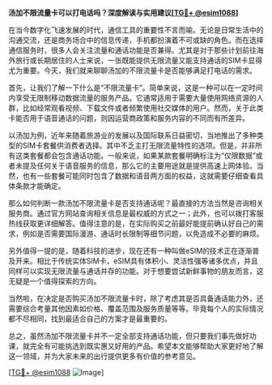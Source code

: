 **汤加不限流量卡可以打电话吗？深度解读与实用建议[[TG💪+ @esim1088](https://t.me/s/esim1088)]**

在当今数字化飞速发展的时代，通信工具的重要性不言而喻。无论是日常生活中的沟通交流，还是商务场合中的信息传递，手机都扮演着不可或缺的角色。而在选择通信服务时，很多人会关注流量和通话功能是否兼得。尤其是对于那些计划前往海外旅行或长期居住的人士来说，一张既能提供无限流量又能支持通话的SIM卡显得尤为重要。今天，我们就来聊聊汤加的不限流量卡是否能够满足打电话的需求。

首先，让我们了解一下什么是“不限流量卡”。简单来说，这是一种可以在一定时间内享受无限制移动数据流量的服务产品。它通常适用于需要大量使用网络资源的人群，比如经常观看视频、下载文件或者频繁使用社交媒体的用户。然而，关于此类卡能否用于语音通话的问题，则因运营商政策和服务内容的不同而有所差异。

以汤加为例，近年来随着旅游业的发展以及国际联系日益密切，当地推出了多种类型的SIM卡套餐供消费者选择。其中不乏主打无限流量特性的选项。但是，并非所有这类套餐都会包含通话功能。一般来说，如果某款套餐明确标注为“仅限数据”或者未提及任何关于语音服务的信息，那么它的主要用途就是提供高速上网体验。当然，也有一些套餐可能同时包含了数据和语音两方面的权益，这就需要仔细查看具体条款才能确定。

那么如何判断一款汤加不限流量卡是否支持通话呢？最直接的方法当然是咨询相关服务商。通过官方网站查询相关信息是最权威的方式之一；此外，也可以拨打客服热线获取更详细解答。值得注意的是，在实际购买之前最好能提前确认好自己的需求，例如是否需要国际漫游、通话时长限制等细节问题，以免造成不必要的麻烦。

另外值得一提的是，随着科技的进步，现在还有一种叫做eSIM的技术正在逐渐普及开来。相比于传统实体SIM卡，eSIM具有体积小、灵活性强等诸多优点，并且同样可以实现无限流量与通话并存的功能。对于想要尝试新鲜事物的朋友而言，这无疑是一个值得探索的方向。

当然啦，在决定是否购买汤加不限流量卡时，除了考虑其是否具备通话能力外，还需要综合考量其他因素如价格、覆盖范围及服务质量等等。毕竟每个人的实际情况都不尽相同，找到最适合自己的方案才是最重要的。

总之，虽然汤加不限流量卡并不一定全部支持通话功能，但只要我们事先做好功课，就完全有可能挑选到既实惠又好用的产品。希望本文能够帮助大家更好地了解这一领域，并为大家未来的出行提供更多有价值的参考意见。

[[TG💪+ @esim1088](https://t.me/s/esim1088) ![Image](https://i.postimg.cc/4NQfJmqS/Snipaste-2025-05-13-00-14-12.png)]